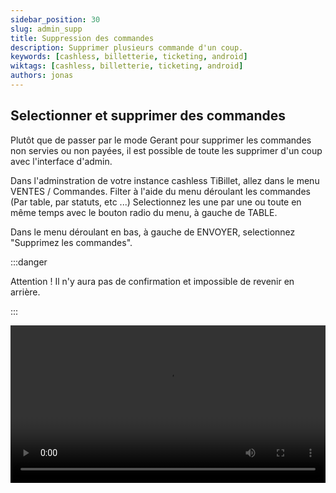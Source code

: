 ```yaml
---
sidebar_position: 30
slug: admin_supp
title: Suppression des commandes
description: Supprimer plusieurs commande d'un coup.
keywords: [cashless, billetterie, ticketing, android]
wiktags: [cashless, billetterie, ticketing, android]
authors: jonas
---
```


## Selectionner et supprimer des commandes

Plutôt que de passer par le mode Gerant pour supprimer les commandes non servies ou non payées, il est possible de toute les supprimer d'un coup avec l'interface d'admin.

Dans l'adminstration de votre instance cashless TiBillet, allez dans le menu VENTES / Commandes.
Filter à l'aide du menu déroulant les commandes (Par table, par statuts, etc ...)
Selectionnez les une par une ou toute en même temps avec le bouton radio du menu, à gauche de TABLE.

Dans le menu déroulant en bas, à gauche de ENVOYER, selectionnez "Supprimez les commandes".

:::danger

Attention ! Il n'y aura pas de confirmation et impossible de revenir en arrière.

:::

<video width="100%" controls src="/img/suppcomm.mp4"></video>
